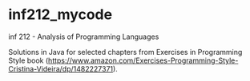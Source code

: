 # inf212_mycode
inf 212 - Analysis of Programming Languages

Solutions in Java for selected chapters from Exercises in Programming Style book (https://www.amazon.com/Exercises-Programming-Style-Cristina-Videira/dp/1482227371).
